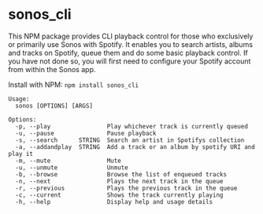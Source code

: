 sonos_cli
=========

This NPM package provides CLI playback control for those who exclusively or primarily use Sonos with Spotify.
It enables you to search artists, albums and tracks on Spotify, queue them and do some basic playback control. If you have not done so, you will first need to configure your Spotify account from within the Sonos app.

Install with NPM: ```npm install sonos_cli```

```
Usage:
  sonos [OPTIONS] [ARGS]

Options:
  -p, --play                Play whichever track is currently queued
  -u, --pause               Pause playback
  -s, --search      STRING  Search an artist in Spotifys collection
  -a, --addandplay  STRING  Add a track or an album by spotify URI and play it
  -m, --mute                Mute
  -u, --unmute              Unmute
  -b, --browse              Browse the list of enqueued tracks
  -n, --next                Plays the next track in the queue
  -r, --previous            Plays the previous track in the queue
  -c, --current             Shows the track currently playing
  -h, --help                Display help and usage details
```
